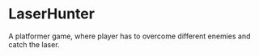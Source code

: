 # LaserHunter
A platformer game, where player has to overcome different enemies and catch the laser.